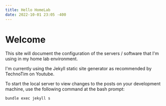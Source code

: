 ```yaml
---
title: Hello HomeLab
date: 2022-10-01 23:05 -400
---
```


# Welcome
This site will document the configuration of the servers / software that I'm using in my home lab environment.

I'm currently using the Jekyll static site generator as recommended by TechnoTim on Youtube.

To start the local server to view changes to the posts on your development machine, use the following command at the bash prompt:
~~~console
bundle exec jekyll s
~~~
